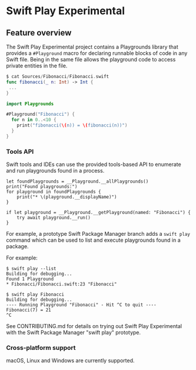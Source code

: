# Swift Play Experimental

<!--
This source file is part of the Swift Play Experimental open source project

Copyright (c) 2025 Apple Inc. and the Swift Play Experimental project authors
Licensed under Apache License v2.0 with Runtime Library Exception

See https://swift.org/LICENSE.txt for license information
-->

## Feature overview

The Swift Play Experimental project contains a Playgrounds library
that provides a `#Playground` macro for declaring runnable blocks
of code in any Swift file. Being in the same file allows the
playground code to access private entities in the file.

```swift
$ cat Sources/Fibonacci/Fibonacci.swift
func fibonacci(_ n: Int) -> Int {
 ...
}

import Playgrounds

#Playground("Fibonacci") {
  for n in 0..<10 {
    print("fibonacci(\(n)) = \(fibonacci(n))")
  }
}
```

### Tools API

Swift tools and IDEs can use the provided tools-based API to
enumerate and run playgrounds found in a process.

```
let foundPlaygrounds = __Playground.__allPlaygrounds()
print("Found playgrounds:")
for playground in foundPlaygrounds {
    print("* \(playground.__displayName)")
}
    
if let playground = __Playground.__getPlayground(named: "Fibonacci") {
    try await playground.__run()
}
```

For example, a prototype Swift Package Manager branch adds a
`swift play` command which can be used to list and execute
playgrounds found in a package.

For example:
```
$ swift play --list  
Building for debugging...
Found 1 Playground
* Fibonacci/Fibonacci.swift:23 "Fibonacci"

$ swift play Fibonacci
Building for debugging...
---- Running Playground "Fibonacci" - Hit ^C to quit ----
Fibonacci(7) = 21
^C
```

See CONTRIBUTING.md for details on trying out Swift Play
Experimental with the Swift Package Manager "swift play"
prototype.

### Cross-platform support

macOS, Linux and Windows are currently supported.
